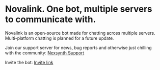 # Novalink. One bot, multiple servers to communicate with.
Novalink is an open-source bot made for chatting across multiple servers. Multi-platform chatting is planned for a future update.

Join our support server for news, bug reports and otherwise just chilling with the community: [Nexsynth Support](https://discord.gg/AWYU3nQUYV)

Invite the bot: [Invite link](https://discord.com/oauth2/authorize?client_id=1213582843981070486&permissions=412317248512&scope=applications.commands+bot)
